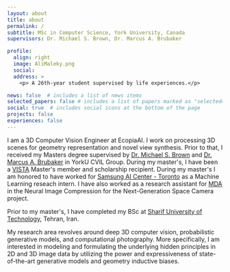 ```yaml
---
layout: about
title: about
permalink: /
subtitle: MSc in Computer Science, York University, Canada
supervisors: Dr. Michael S. Brown, Dr. Marcus A. Brubaker

profile:
  align: right
  image: AliMaleky.png
  social:
  address: >
    <p> A 26th-year student supervised by life experiences.</p>

news: false  # includes a list of news items
selected_papers: false # includes a list of papers marked as "selected={true}"
social: true  # includes social icons at the bottom of the page
projects: false
experiences: false
---
```

I am a 3D Computer Vision Engineer at EcopiaAI. I work on processing 3D scenes for geometry representation and novel view synthesis. Prior to that, I received my Masters degree supervised by [Dr. Michael S. Brown](http://www.cse.yorku.ca/~mbrown/) and [Dr. Marcus A. Brubaker](https://mbrubake.github.io/) in YorkU CVIL Group. During my master's, I have been a [VISTA](https://vista.info.yorku.ca/) Master's member and scholarship recipient. During my master's I am honored to have worked for [Samsung AI Center - Toronto](https://research.samsung.com/aicenter_toronto) as a Machine Learning reseach intern. I have also worked as a research assistant for [MDA](https://mda.space/en/) in the Neural Image Compression for the Next-Generation Space Camera project.

Prior to my master's, I have completed my BSc at [Sharif University of Technology](https://en.sharif.edu/), Tehran, Iran.

My research area revolves around deep 3D computer vision, probabilistic generative models, and computational photography. 
More specifically, I am interested in modeling and formulating the underlying hidden principles in 2D and 3D image data by utilizing the power and expressiveness of state-of-the-art generative models and geometry inductive biases. 

